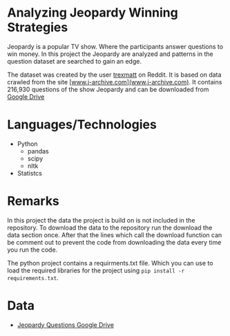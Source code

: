 # Analyzing Jeopardy Winning Strategies

Jeopardy is a popular TV show. Where the participants answer questions to win money. In this project the Jeopardy are analyzed and patterns in the question dataset are searched to gain an edge.

The dataset was created by the user [trexmatt](https://www.reddit.com/r/datasets/comments/1uyd0t/200000_jeopardy_questions_in_a_json_file/) on Reddit. It is based on data crawled from the site [www.j-archive.com](www.j-archive.com). It contains 216,930 questions of the show Jeopardy and can be downloaded from [Google Drive](https://drive.google.com/file/d/0BwT5wj_P7BKXUl9tOUJWYzVvUjA/view)

# Languages/Technologies

* Python 
  * pandas
  * scipy
  * nltk
* Statistcs

# Remarks

In this project the data the project is build on is not included in the repository. To download the data to the repository run the download the data section once. After that the lines which call the download function can be comment out to prevent the code from downloading the data every time you run the code.

The python project contains a requirments.txt file. Which you can use to load the required libraries for the project using ``pip install -r requirements.txt``.

# Data

* [Jeopardy Questions Google Drive](https://drive.google.com/file/d/0BwT5wj_P7BKXUl9tOUJWYzVvUjA/view)